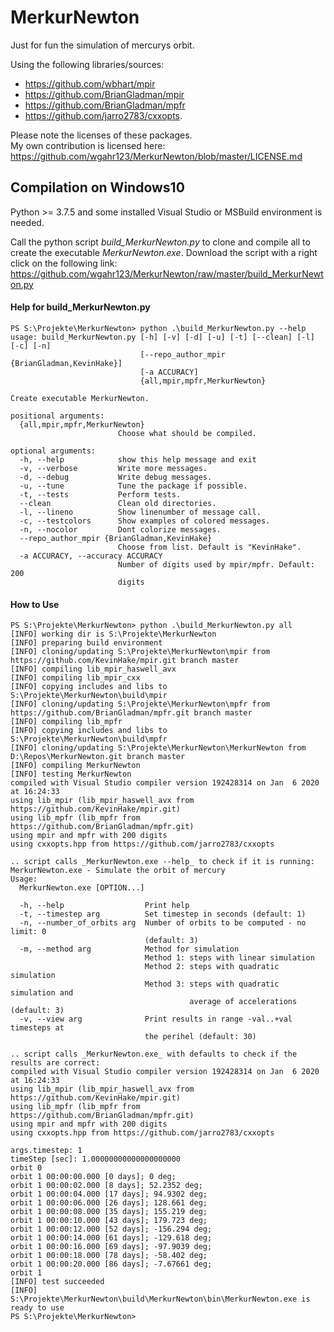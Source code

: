 # MerkurNewton
Just for fun the simulation of mercurys orbit.

Using the following libraries/sources:
* https://github.com/wbhart/mpir
* https://github.com/BrianGladman/mpir
* https://github.com/BrianGladman/mpfr
* https://github.com/jarro2783/cxxopts.

Please note the licenses of these packages.<br/>
My own contribution is licensed here: https://github.com/wgahr123/MerkurNewton/blob/master/LICENSE.md

## Compilation on Windows10
Python >= 3.7.5 and some installed Visual Studio or MSBuild environment is needed.

Call the python script _build_MerkurNewton.py_ to clone and compile all to create the executable _MerkurNewton.exe_.
Download the script with a right click on the following link: 
https://github.com/wgahr123/MerkurNewton/raw/master/build_MerkurNewton.py

#### Help for build_MerkurNewton.py

    PS S:\Projekte\MerkurNewton> python .\build_MerkurNewton.py --help
    usage: build_MerkurNewton.py [-h] [-v] [-d] [-u] [-t] [--clean] [-l] [-c] [-n]
                                 [--repo_author_mpir {BrianGladman,KevinHake}]
                                 [-a ACCURACY]
                                 {all,mpir,mpfr,MerkurNewton}
    
    Create executable MerkurNewton.
    
    positional arguments:
      {all,mpir,mpfr,MerkurNewton}
                            Choose what should be compiled.
    
    optional arguments:
      -h, --help            show this help message and exit
      -v, --verbose         Write more messages.
      -d, --debug           Write debug messages.
      -u, --tune            Tune the package if possible.
      -t, --tests           Perform tests.
      --clean               Clean old directories.
      -l, --lineno          Show linenumber of message call.
      -c, --testcolors      Show examples of colored messages.
      -n, --nocolor         Dont colorize messages.
      --repo_author_mpir {BrianGladman,KevinHake}
                            Choose from list. Default is "KevinHake".
      -a ACCURACY, --accuracy ACCURACY
                            Number of digits used by mpir/mpfr. Default: 200
                            digits

#### How to Use

    PS S:\Projekte\MerkurNewton> python .\build_MerkurNewton.py all
    [INFO] working dir is S:\Projekte\MerkurNewton
    [INFO] preparing build environment
    [INFO] cloning/updating S:\Projekte\MerkurNewton\mpir from https://github.com/KevinHake/mpir.git branch master
    [INFO] compiling lib_mpir_haswell_avx
    [INFO] compiling lib_mpir_cxx
    [INFO] copying includes and libs to S:\Projekte\MerkurNewton\build\mpir
    [INFO] cloning/updating S:\Projekte\MerkurNewton\mpfr from https://github.com/BrianGladman/mpfr.git branch master
    [INFO] compiling lib_mpfr
    [INFO] copying includes and libs to S:\Projekte\MerkurNewton\build\mpfr
    [INFO] cloning/updating S:\Projekte\MerkurNewton\MerkurNewton from D:\Repos\MerkurNewton.git branch master
    [INFO] compiling MerkurNewton
    [INFO] testing MerkurNewton
    compiled with Visual Studio compiler version 192428314 on Jan  6 2020 at 16:24:33
    using lib_mpir (lib_mpir_haswell_avx from https://github.com/KevinHake/mpir.git)
    using lib_mpfr (lib_mpfr from https://github.com/BrianGladman/mpfr.git)
    using mpir and mpfr with 200 digits
    using cxxopts.hpp from https://github.com/jarro2783/cxxopts

    .. script calls _MerkurNewton.exe --help_ to check if it is running:
    MerkurNewton.exe - Simulate the orbit of mercury
    Usage:
      MerkurNewton.exe [OPTION...]
    
      -h, --help                  Print help
      -t, --timestep arg          Set timestep in seconds (default: 1)
      -n, --number_of_orbits arg  Number of orbits to be computed - no limit: 0
                                  (default: 3)
      -m, --method arg            Method for simulation
                                  Method 1: steps with linear simulation
                                  Method 2: steps with quadratic simulation
                                  Method 3: steps with quadratic simulation and
                                            average of accelerations (default: 3)
      -v, --view arg              Print results in range -val..+val timesteps at
                                  the perihel (default: 30)
    
    .. script calls _MerkurNewton.exe_ with defaults to check if the results are correct:
    compiled with Visual Studio compiler version 192428314 on Jan  6 2020 at 16:24:33
    using lib_mpir (lib_mpir_haswell_avx from https://github.com/KevinHake/mpir.git)
    using lib_mpfr (lib_mpfr from https://github.com/BrianGladman/mpfr.git)
    using mpir and mpfr with 200 digits
    using cxxopts.hpp from https://github.com/jarro2783/cxxopts
    
    args.timestep: 1
    timeStep [sec]: 1.00000000000000000000
    orbit 0
    orbit 1 00:00:00.000 [0 days]; 0 deg;
    orbit 1 00:00:02.000 [8 days]; 52.2352 deg;
    orbit 1 00:00:04.000 [17 days]; 94.9302 deg;
    orbit 1 00:00:06.000 [26 days]; 128.661 deg;
    orbit 1 00:00:08.000 [35 days]; 155.219 deg;
    orbit 1 00:00:10.000 [43 days]; 179.723 deg;
    orbit 1 00:00:12.000 [52 days]; -156.294 deg;
    orbit 1 00:00:14.000 [61 days]; -129.618 deg;
    orbit 1 00:00:16.000 [69 days]; -97.9039 deg;
    orbit 1 00:00:18.000 [78 days]; -58.402 deg;
    orbit 1 00:00:20.000 [86 days]; -7.67661 deg;
    orbit 1
    [INFO] test succeeded                                                                                                                 [INFO] S:\Projekte\MerkurNewton\build\MerkurNewton\bin\MerkurNewton.exe is ready to use
    PS S:\Projekte\MerkurNewton>
